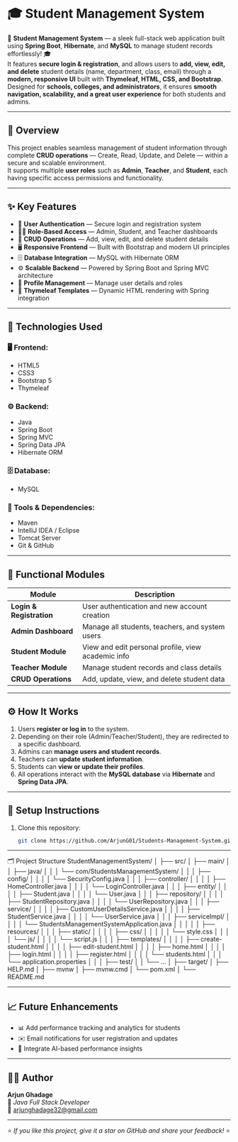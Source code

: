 # 🎓 Student Management System

🚀 **Student Management System** — a sleek full-stack web application built using **Spring Boot**, **Hibernate**, and **MySQL** to manage student records effortlessly! 🎓  
It features **secure login & registration**, and allows users to **add, view, edit, and delete** student details (name, department, class, email) through a **modern, responsive UI** built with **Thymeleaf, HTML, CSS, and Bootstrap**.  
Designed for **schools, colleges, and administrators**, it ensures **smooth navigation, scalability, and a great user experience** for both students and admins.

---

## 🚀 Overview

This project enables seamless management of student information through complete **CRUD operations** — Create, Read, Update, and Delete — within a secure and scalable environment.  
It supports multiple **user roles** such as **Admin**, **Teacher**, and **Student**, each having specific access permissions and functionality.

---

## ✨ Key Features

- 🔐 **User Authentication** — Secure login and registration system  
- 👩‍🏫 **Role-Based Access** — Admin, Student, and Teacher dashboards  
- 🧾 **CRUD Operations** — Add, view, edit, and delete student details  
- 🖥️ **Responsive Frontend** — Built with Bootstrap and modern UI principles  
- 🗄️ **Database Integration** — MySQL with Hibernate ORM  
- ⚙️ **Scalable Backend** — Powered by Spring Boot and Spring MVC architecture  
- 💾 **Profile Management** — Manage user details and roles  
- 🎯 **Thymeleaf Templates** — Dynamic HTML rendering with Spring integration  

---

## 🧠 Technologies Used

### 🖥️ Frontend:
- HTML5  
- CSS3  
- Bootstrap 5  
- Thymeleaf  

### ⚙️ Backend:
- Java  
- Spring Boot  
- Spring MVC  
- Spring Data JPA  
- Hibernate ORM  

### 🗄️ Database:
- MySQL  

### 🔧 Tools & Dependencies:
- Maven  
- IntelliJ IDEA / Eclipse  
- Tomcat Server  
- Git & GitHub  

---

## 🧩 Functional Modules

| Module | Description |
|--------|-------------|
| **Login & Registration** | User authentication and new account creation |
| **Admin Dashboard** | Manage all students, teachers, and system users |
| **Student Module** | View and edit personal profile, view academic info |
| **Teacher Module** | Manage student records and class details |
| **CRUD Operations** | Add, update, view, and delete student data |

---

## ⚙️ How It Works

1. Users **register or log in** to the system.  
2. Depending on their role (Admin/Teacher/Student), they are redirected to a specific dashboard.  
3. Admins can **manage users and student records**.  
4. Teachers can **update student information**.  
5. Students can **view or update their profiles**.  
6. All operations interact with the **MySQL database** via **Hibernate** and **Spring Data JPA**.  

---

## 🧾 Setup Instructions

1. Clone this repository:
   ```bash
   git clone https://github.com/ArjunG01/Students-Management-System.git

 ---

 🗂️ Project Structure
StudentManagementSystem/
│
├── src/
│   ├── main/
│   │   ├── java/
│   │   │   └── com/StudentsManagementSystem/
│   │   │       ├── config/
│   │   │       │   └── SecurityConfig.java
│   │   │       ├── controller/
│   │   │       │   ├── HomeController.java
│   │   │       │   └── LoginController.java
│   │   │       ├── entity/
│   │   │       │   ├── Student.java
│   │   │       │   └── User.java
│   │   │       ├── repository/
│   │   │       │   ├── StudentRepository.java
│   │   │       │   └── UserRepository.java
│   │   │       ├── service/
│   │   │       │   ├── CustomUserDetailsService.java
│   │   │       │   ├── StudentService.java
│   │   │       │   └── UserService.java
│   │   │       ├── serviceImpl/
│   │   │       │   └── StudentsManagementSystemApplication.java
│   │   │
│   │   ├── resources/
│   │   │   ├── static/
│   │   │   │   ├── css/
│   │   │   │   │   └── style.css
│   │   │   │   └── js/
│   │   │   │       └── script.js
│   │   │   ├── templates/
│   │   │   │   ├── create-student.html
│   │   │   │   ├── edit-student.html
│   │   │   │   ├── home.html
│   │   │   │   ├── login.html
│   │   │   │   ├── register.html
│   │   │   │   └── students.html
│   │   │   └── application.properties
│   │
│   ├── test/
│   │   └── ...
│
├── target/
│   ├── HELP.md
│   ├── mvnw
│   ├── mvnw.cmd
│   └── pom.xml
│
└── README.md


---

## 📈 Future Enhancements
- 📊 Add performance tracking and analytics for students  
- ✉️ Email notifications for user registration and updates  
- 🧠 Integrate AI-based performance insights  

---

## 👨‍💻 Author
**Arjun Ghadage**  
💼 *Java Full Stack Developer*  
📧 [arjunghadage32@gmail.com](mailto:arjunghadage32@gmail.com)

---

⭐ *If you like this project, give it a star on GitHub and share your feedback!* ⭐
